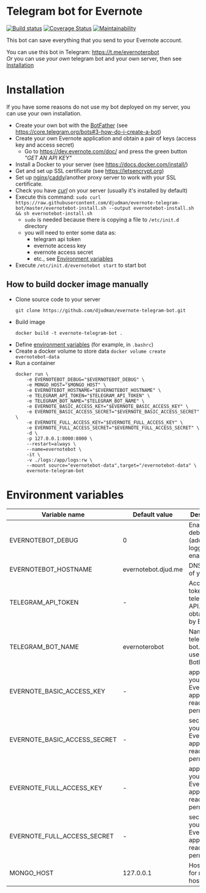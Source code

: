 Telegram bot for Evernote
=========================
[![Build status](https://travis-ci.org/djudman/evernote-telegram-bot.svg?branch=master)](https://travis-ci.org/djudman/evernote-telegram-bot?branch=master)
[![Coverage Status](https://coveralls.io/repos/github/djudman/evernote-telegram-bot/badge.svg?branch=master)](https://coveralls.io/github/djudman/evernote-telegram-bot?branch=master)
[![Maintainability](https://api.codeclimate.com/v1/badges/1d23d48c1a7370b7b12f/maintainability)](https://codeclimate.com/github/djudman/evernote-telegram-bot/maintainability)

This bot can save everything that you send to your Evernote account.

You can use this bot in Telegram: https://t.me/evernoterobot  
*Or* you can use *your own* telegram bot and your own server, then see [Installation](#Installation)

# Installation
If you have some reasons do not use my bot deployed on my server, you can use
your own installation.  

* Create your own bot with the
[BotFather](https://telegram.me/BotFather)
(see https://core.telegram.org/bots#3-how-do-i-create-a-bot)
* Create your own Evernote application and obtain a pair of keys (access key and access secret) 
    * Go to https://dev.evernote.com/doc/ and press the green button *"GET AN API KEY"*
* Install a Docker to your server (see https://docs.docker.com/install/)
* Get and set up SSL certificate (see https://letsencrypt.org)
* Set up [nginx](https://nginx.org)/[caddy](https://caddyserver.com)/another proxy server to work with your SSL certificate.
* Check you have *[curl](https://curl.haxx.se/download.html)* on your server (usually it's installed by default)
* Execute this command: `sudo curl https://raw.githubusercontent.com/djudman/evernote-telegram-bot/master/evernotebot-install.sh --output evernotebot-install.sh && sh evernotebot-install.sh`
    * `sudo` is needed because there is copying a file to `/etc/init.d` directory
    * you will need to enter some data as:
        * telegram api token
        * evernote access key
        * evernote access secret
        * etc., see [Environment variables](#Environment-variables)
* Execute `/etc/init.d/evernotebot start` to start bot

## How to build docker image manually

* Clone source code to your server
    ```
    git clone https://github.com/djudman/evernote-telegram-bot.git
    ```
* Build image
    ```
    docker build -t evernote-telegram-bot .
    ```
* Define [environment variables](#Environment-variables) (for example, in `.bashrc`)
* Create a docker volume to store data
    `docker volume create evernotebot-data`
* Run a container
    ```
    docker run \
        -e EVERNOTEBOT_DEBUG="$EVERNOTEBOT_DEBUG" \
        -e MONGO_HOST="$MONGO_HOST" \
        -e EVERNOTEBOT_HOSTNAME="$EVERNOTEBOT_HOSTNAME" \
        -e TELEGRAM_API_TOKEN="$TELEGRAM_API_TOKEN" \
        -e TELEGRAM_BOT_NAME="$TELEGRAM_BOT_NAME" \
        -e EVERNOTE_BASIC_ACCESS_KEY="$EVERNOTE_BASIC_ACCESS_KEY" \
        -e EVERNOTE_BASIC_ACCESS_SECRET="$EVERNOTE_BASIC_ACCESS_SECRET" \
        -e EVERNOTE_FULL_ACCESS_KEY="$EVERNOTE_FULL_ACCESS_KEY" \
        -e EVERNOTE_FULL_ACCESS_SECRET="$EVERNOTE_FULL_ACCESS_SECRET" \
        -d \
        -p 127.0.0.1:8000:8000 \
        --restart=always \
        --name=evernotebot \
        -it \
        -v ./logs:/app/logs:rw \
        --mount source="evernotebot-data",target="/evernotebot-data" \
        evernote-telegram-bot
    ```

# Environment variables
| Variable name                | Default value | Description |
|------------------------------|---------------|-------------|
| EVERNOTEBOT_DEBUG            | 0             | Enable debug mode (additional logging enabled) |
| EVERNOTEBOT_HOSTNAME         | evernotebot.djud.me | DNS name of your host
| TELEGRAM_API_TOKEN           | -             | Access token for telegram API. You can obtain this by BotFather |
| TELEGRAM_BOT_NAME            | evernoterobot | Name of telegram bot. You used this in BotFather |
| EVERNOTE_BASIC_ACCESS_KEY    | -             | appKey for your Evernote app (with readonly permissions) |
| EVERNOTE_BASIC_ACCESS_SECRET | -             | secret for your Evernote app (with readonly permissions) |
| EVERNOTE_FULL_ACCESS_KEY     | -             | appKey for your Evernote app (with read/write permissions) |
| EVERNOTE_FULL_ACCESS_SECRET  | -             | secret for your Evernote app (with read/write permissions) |
| MONGO_HOST                   | 127.0.0.1     | Hostname for mongodb host|
